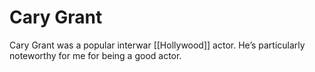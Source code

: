 # Cary Grant

Cary Grant was a popular interwar [[Hollywood]] actor. He&rsquo;s particularly noteworthy for me for being a good actor.
